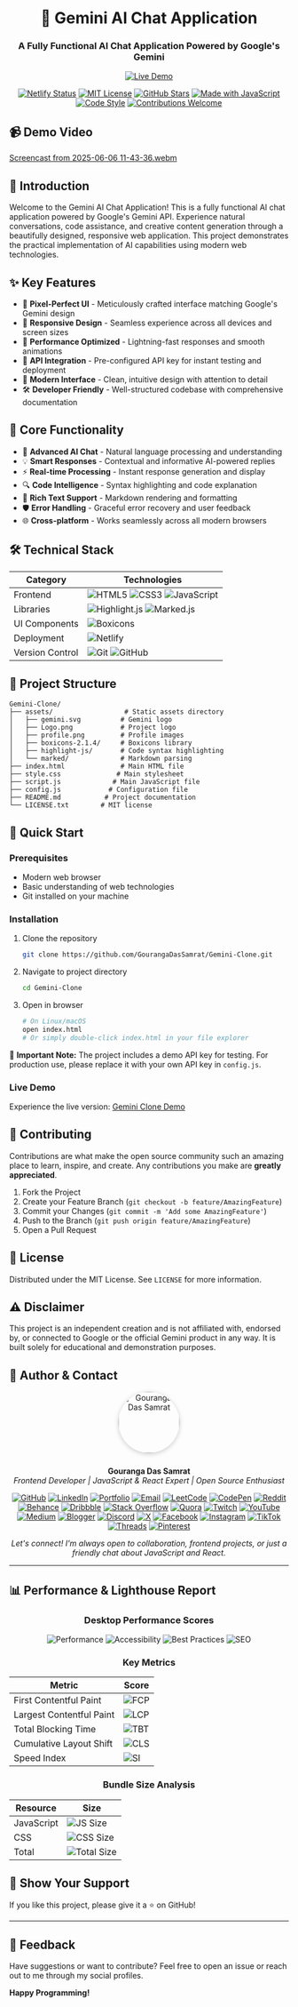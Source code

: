 <div align="center">

# 🤖 Gemini AI Chat Application

### A Fully Functional AI Chat Application Powered by Google's Gemini

[![Live Demo](https://img.shields.io/badge/Live_Demo-Try_it_Now-2ea44f?style=for-the-badge)](https://geminiclonebygouranga.netlify.app/)

[![Netlify Status](https://api.netlify.com/api/v1/badges/bc4b3983-806a-43bc-8475-e87efc44e157/deploy-status)](https://app.netlify.com/projects/geminiclonebygouranga/deploys)
[![MIT License](https://img.shields.io/badge/License-MIT-blue.svg)](https://choosealicense.com/licenses/mit/)
[![GitHub Stars](https://img.shields.io/github/stars/GourangaDasSamrat/Gemini-Clone?style=social)](https://github.com/GourangaDasSamrat/Gemini-Clone)
[![Made with JavaScript](https://img.shields.io/badge/Made_with-JavaScript-F7DF1E?logo=javascript)](https://www.javascript.com)
[![Code Style](https://img.shields.io/badge/Code_Style-Clean-21BB42.svg)](/)
[![Contributions Welcome](https://img.shields.io/badge/Contributions-Welcome-brightgreen.svg?style=flat)](/CONTRIBUTING.md)

</div>

## 📹 Demo Video

[Screencast from 2025-06-06 11-43-36.webm](https://github.com/user-attachments/assets/14521c1a-bd84-41b3-bceb-d1817f596a41)



## 📌 Introduction

Welcome to the Gemini AI Chat Application! This is a fully functional AI chat application powered by Google's Gemini API. Experience natural conversations, code assistance, and creative content generation through a beautifully designed, responsive web application. This project demonstrates the practical implementation of AI capabilities using modern web technologies.

## ✨ Key Features

- 🎯 **Pixel-Perfect UI** - Meticulously crafted interface matching Google's Gemini design
- 📱 **Responsive Design** - Seamless experience across all devices and screen sizes
- 🚀 **Performance Optimized** - Lightning-fast responses and smooth animations
- 🔑 **API Integration** - Pre-configured API key for instant testing and deployment
- 🎨 **Modern Interface** - Clean, intuitive design with attention to detail
- 🛠️ **Developer Friendly** - Well-structured codebase with comprehensive documentation

## 🎯 Core Functionality

- 🤖 **Advanced AI Chat** - Natural language processing and understanding
- 💡 **Smart Responses** - Contextual and informative AI-powered replies
- ⚡ **Real-time Processing** - Instant response generation and display
- 🔍 **Code Intelligence** - Syntax highlighting and code explanation
- 📝 **Rich Text Support** - Markdown rendering and formatting
- 🛡️ **Error Handling** - Graceful error recovery and user feedback
- 🌐 **Cross-platform** - Works seamlessly across all modern browsers

## 🛠️ Technical Stack

| Category        | Technologies                                                                                                                                                                                                                                             |
| --------------- | -------------------------------------------------------------------------------------------------------------------------------------------------------------------------------------------------------------------------------------------------------- |
| Frontend        | ![HTML5](https://img.shields.io/badge/HTML5-E34F26?logo=html5&logoColor=white) ![CSS3](https://img.shields.io/badge/CSS3-1572B6?logo=css3&logoColor=white) ![JavaScript](https://img.shields.io/badge/JavaScript-F7DF1E?logo=javascript&logoColor=black) |
| Libraries       | ![Highlight.js](https://img.shields.io/badge/Highlight.js-660066?logo=files&logoColor=white) ![Marked.js](https://img.shields.io/badge/Marked.js-000000?logo=markdown&logoColor=white)                                                                   |
| UI Components   | ![Boxicons](https://img.shields.io/badge/Boxicons-2E8B57?logo=bookmeter&logoColor=white)                                                                                                                                                                 |
| Deployment      | ![Netlify](https://img.shields.io/badge/Netlify-00C7B7?logo=netlify&logoColor=white)                                                                                                                                                                     |
| Version Control | ![Git](https://img.shields.io/badge/Git-F05032?logo=git&logoColor=white) ![GitHub](https://img.shields.io/badge/GitHub-181717?logo=github&logoColor=white)                                                                                               |

## 📁 Project Structure

```
Gemini-Clone/
├── assets/                  # Static assets directory
│   ├── gemini.svg          # Gemini logo
│   ├── Logo.png            # Project logo
│   ├── profile.png         # Profile images
│   ├── boxicons-2.1.4/     # Boxicons library
│   ├── highlight-js/       # Code syntax highlighting
│   └── marked/             # Markdown parsing
├── index.html              # Main HTML file
├── style.css              # Main stylesheet
├── script.js             # Main JavaScript file
├── config.js            # Configuration file
├── README.md           # Project documentation
└── LICENSE.txt        # MIT license
```

## 🚀 Quick Start

### Prerequisites

- Modern web browser
- Basic understanding of web technologies
- Git installed on your machine

### Installation

1. Clone the repository

   ```bash
   git clone https://github.com/GourangaDasSamrat/Gemini-Clone.git
   ```

2. Navigate to project directory

   ```bash
   cd Gemini-Clone
   ```

3. Open in browser
   ```bash
   # On Linux/macOS
   open index.html
   # Or simply double-click index.html in your file explorer
   ```

📝 **Important Note:** The project includes a demo API key for testing. For production use, please replace it with your own API key in `config.js`.

### Live Demo

Experience the live version: [Gemini Clone Demo](https://geminiclonebygouranga.netlify.app/)

## 🤝 Contributing

Contributions are what make the open source community such an amazing place to learn, inspire, and create. Any contributions you make are **greatly appreciated**.

1. Fork the Project
2. Create your Feature Branch (`git checkout -b feature/AmazingFeature`)
3. Commit your Changes (`git commit -m 'Add some AmazingFeature'`)
4. Push to the Branch (`git push origin feature/AmazingFeature`)
5. Open a Pull Request

## 📄 License

Distributed under the MIT License. See `LICENSE` for more information.

## ⚠️ Disclaimer

This project is an independent creation and is not affiliated with, endorsed by, or connected to Google or the official Gemini product in any way. It is built solely for educational and demonstration purposes.

## 👤 Author & Contact

<p align="center">
  <img src="https://i.postimg.cc/Bnwyx7kh/485760954-644674311798231-1067913994704069438-n.jpg" alt="Gouranga Das Samrat" width="110" style="border-radius:50%;margin-bottom:10px;box-shadow:0 2px 8px #ccc;"/>
</p>

<p align="center">
  <b>Gouranga Das Samrat</b><br>
  <i>Frontend Developer | JavaScript & React Expert | Open Source Enthusiast</i>
</p>

<p align="center">
  <a href="https://github.com/GourangaDasSamrat" title="GitHub"><img src="https://img.shields.io/badge/GitHub-181717?style=for-the-badge&logo=github&logoColor=white" alt="GitHub"></a>
  <a href="https://linkedin.com/in/gouranga-das-samrat" title="LinkedIn"><img src="https://img.shields.io/badge/LinkedIn-0077B5?style=for-the-badge&logo=linkedin&logoColor=white" alt="LinkedIn"></a>
  <a href="https://gouranga-das.netlify.app/" title="Portfolio"><img src="https://img.shields.io/badge/Portfolio-FF5722?style=for-the-badge&logo=chrome&logoColor=white" alt="Portfolio"></a>
  <a href="mailto:gouranga.das.khulna@gmail.com" title="Email"><img src="https://img.shields.io/badge/Email-D14836?style=for-the-badge&logo=gmail&logoColor=white" alt="Email"></a>
  <a href="https://leetcode.com/u/gourangadassamrat/" title="LeetCode"><img src="https://img.shields.io/badge/LeetCode-FFA116?style=for-the-badge&logo=leetcode&logoColor=white" alt="LeetCode"></a>
  <a href="https://codepen.io/gouranga-das-samrat" title="CodePen"><img src="https://img.shields.io/badge/CodePen-000000?style=for-the-badge&logo=codepen&logoColor=white" alt="CodePen"></a>
  <a href="https://www.reddit.com/user/Capable-Plantain8709/" title="Reddit"><img src="https://img.shields.io/badge/Reddit-FF4500?style=for-the-badge&logo=reddit&logoColor=white" alt="Reddit"></a>
  <a href="https://www.behance.net/gourangsamrat" title="Behance"><img src="https://img.shields.io/badge/Behance-1769FF?style=for-the-badge&logo=behance&logoColor=white" alt="Behance"></a>
  <a href="https://dribbble.com/gourangadassamrat" title="Dribbble"><img src="https://img.shields.io/badge/Dribbble-EA4C89?style=for-the-badge&logo=dribbble&logoColor=white" alt="Dribbble"></a>
  <a href="https://stackoverflow.com/users/27733996/gouranga-das-samrat?tab=profile" title="Stack Overflow"><img src="https://img.shields.io/badge/Stack%20Overflow-F58025?style=for-the-badge&logo=stackoverflow&logoColor=white" alt="Stack Overflow"></a>
  <a href="https://www.quora.com/profile/Gouranga-Das-Samrat" title="Quora"><img src="https://img.shields.io/badge/Quora-B92B27?style=for-the-badge&logo=quora&logoColor=white" alt="Quora"></a>
  <a href="https://www.twitch.tv/gourangadassamrat" title="Twitch"><img src="https://img.shields.io/badge/Twitch-9146FF?style=for-the-badge&logo=twitch&logoColor=white" alt="Twitch"></a>
  <a href="https://www.youtube.com/@GourangaDasSamrat" title="YouTube"><img src="https://img.shields.io/badge/YouTube-FF0000?style=for-the-badge&logo=youtube&logoColor=white" alt="YouTube"></a>
  <a href="https://medium.com/@gouranga.das.khulna" title="Medium"><img src="https://img.shields.io/badge/Medium-12100E?style=for-the-badge&logo=medium&logoColor=white" alt="Medium"></a>
  <a href="https://gourangadassamrat.blogspot.com/" title="Blogger"><img src="https://img.shields.io/badge/Blogger-FF5722?style=for-the-badge&logo=blogger&logoColor=white" alt="Blogger"></a>
  <a href="https://discord.gg/jnZStfKW7v" title="Discord"><img src="https://img.shields.io/badge/Discord-5865F2?style=for-the-badge&logo=discord&logoColor=white" alt="Discord"></a>
  <a href="https://x.com/gouranga_khulna" title="X"><img src="https://img.shields.io/badge/X-000000?style=for-the-badge&logo=x&logoColor=white" alt="X"></a>
  <a href="https://www.facebook.com/gourangadassamrat" title="Facebook"><img src="https://img.shields.io/badge/Facebook-1877F2?style=for-the-badge&logo=facebook&logoColor=white" alt="Facebook"></a>
  <a href="https://instagram.com/gouranga.das.khulna" title="Instagram"><img src="https://img.shields.io/badge/Instagram-E4405F?style=for-the-badge&logo=instagram&logoColor=white" alt="Instagram"></a>
  <a href="https://www.tiktok.com/@gourangadassamrat" title="TikTok"><img src="https://img.shields.io/badge/TikTok-000000?style=for-the-badge&logo=tiktok&logoColor=white" alt="TikTok"></a>
  <a href="https://www.threads.net/@gouranga.das.khulna" title="Threads"><img src="https://img.shields.io/badge/Threads-000000?style=for-the-badge&logo=threads&logoColor=white" alt="Threads"></a>
  <a href="https://pinterest.com/gourangadaskhulna" title="Pinterest"><img src="https://img.shields.io/badge/Pinterest-E60023?style=for-the-badge&logo=pinterest&logoColor=white" alt="Pinterest"></a>
</p>

<p align="center">
  <i>Let's connect! I'm always open to collaboration, frontend projects, or just a friendly chat about JavaScript and React.</i>
</p>



---

## 📊 Performance & Lighthouse Report

<div align="center">

### Desktop Performance Scores

![Performance](https://img.shields.io/badge/Performance-98%25-success?style=for-the-badge&logo=lighthouse&logoColor=white)
![Accessibility](https://img.shields.io/badge/Accessibility-100%25-success?style=for-the-badge&logo=lighthouse&logoColor=white)
![Best Practices](https://img.shields.io/badge/Best%20Practices-100%25-success?style=for-the-badge&logo=lighthouse&logoColor=white)
![SEO](https://img.shields.io/badge/SEO-100%25-success?style=for-the-badge&logo=lighthouse&logoColor=white)

### Key Metrics

| Metric                   | Score                                                                                                |
| ------------------------ | ---------------------------------------------------------------------------------------------------- |
| First Contentful Paint   | ![FCP](https://img.shields.io/badge/0.8s-success?style=flat-square&logo=lighthouse&logoColor=white)  |
| Largest Contentful Paint | ![LCP](https://img.shields.io/badge/1.2s-success?style=flat-square&logo=lighthouse&logoColor=white)  |
| Total Blocking Time      | ![TBT](https://img.shields.io/badge/0ms-success?style=flat-square&logo=lighthouse&logoColor=white)   |
| Cumulative Layout Shift  | ![CLS](https://img.shields.io/badge/0.001-success?style=flat-square&logo=lighthouse&logoColor=white) |
| Speed Index              | ![SI](https://img.shields.io/badge/1.0s-success?style=flat-square&logo=lighthouse&logoColor=white)   |

### Bundle Size Analysis

| Resource   | Size                                                                                                   |
| ---------- | ------------------------------------------------------------------------------------------------------ |
| JavaScript | ![JS Size](https://img.shields.io/badge/56.2KB-blue?style=flat-square&logo=javascript&logoColor=white) |
| CSS        | ![CSS Size](https://img.shields.io/badge/12.8KB-blue?style=flat-square&logo=css3&logoColor=white)      |
| Total      | ![Total Size](https://img.shields.io/badge/69KB-blue?style=flat-square&logo=files&logoColor=white)     |

</div>

## 🌟 Show Your Support

If you like this project, please give it a ⭐ on GitHub!

---

## 📢 Feedback

Have suggestions or want to contribute? Feel free to open an issue or reach out to me through my social profiles.

**Happy Programming!**
